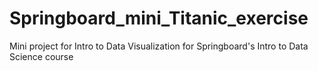 # Springboard_mini_Titanic_exercise
Mini project for Intro to Data Visualization for Springboard's Intro to Data Science course
